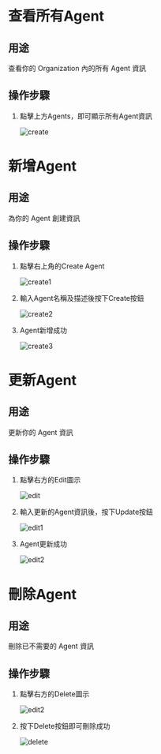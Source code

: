 # 查看所有Agent

## 用途

查看你的 Organization 內的所有 Agent 資訊

## 操作步驟

1. 點擊上方Agents，即可顯示所有Agent資訊
    
    ![create](images/agent/create.png)

# 新增Agent

## 用途

為你的 Agent 創建資訊

## 操作步驟

    
1. 點擊右上角的Create Agent
    
    ![create1](images/agent/create1.png)
    
2. 輸入Agent名稱及描述後按下Create按鈕
    
    ![create2](images/agent/create2.png)
    
3. Agent新增成功
    
    ![create3](images/agent/create3.png)


# 更新Agent

## 用途

更新你的 Agent 資訊

## 操作步驟

1. 點擊右方的Edit圖示
   
    ![edit](images/agent/edit.png)

2. 輸入更新的Agent資訊後，按下Update按鈕
   
    ![edit1](images/agent/edit1.png)

3. Agent更新成功
   
    ![edit2](images/agent/edit2.png)


# 刪除Agent

## 用途

刪除已不需要的 Agent 資訊

## 操作步驟

1. 點擊右方的Delete圖示
     
    ![edit2](images/agent/edit2.png)

2. 按下Delete按鈕即可刪除成功

    ![delete](images/agent/delete.png)

